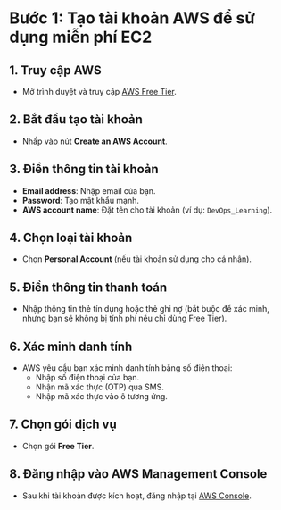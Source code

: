 # Bước 1: Tạo tài khoản AWS để sử dụng miễn phí EC2

## 1. Truy cập AWS
- Mở trình duyệt và truy cập [AWS Free Tier](https://aws.amazon.com/free/).

## 2. Bắt đầu tạo tài khoản
- Nhấp vào nút **Create an AWS Account**.

## 3. Điền thông tin tài khoản
- **Email address**: Nhập email của bạn.
- **Password**: Tạo mật khẩu mạnh.
- **AWS account name**: Đặt tên cho tài khoản (ví dụ: `DevOps_Learning`).

## 4. Chọn loại tài khoản
- Chọn **Personal Account** (nếu tài khoản sử dụng cho cá nhân).

## 5. Điền thông tin thanh toán
- Nhập thông tin thẻ tín dụng hoặc thẻ ghi nợ (bắt buộc để xác minh, nhưng bạn sẽ không bị tính phí nếu chỉ dùng Free Tier).

## 6. Xác minh danh tính
- AWS yêu cầu bạn xác minh danh tính bằng số điện thoại:
  - Nhập số điện thoại của bạn.
  - Nhận mã xác thực (OTP) qua SMS.
  - Nhập mã xác thực vào ô tương ứng.

## 7. Chọn gói dịch vụ
- Chọn gói **Free Tier**.

## 8. Đăng nhập vào AWS Management Console
- Sau khi tài khoản được kích hoạt, đăng nhập tại [AWS Console](https://aws.amazon.com/console/).
  
